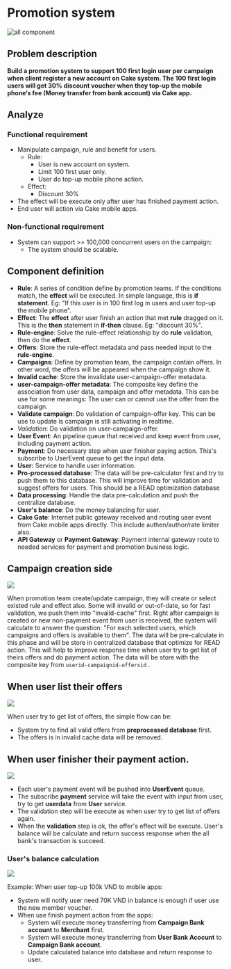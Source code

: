 # Promotion system

<img src="docs/images/Cake-mobile.svg" alt="all component"/>

## Problem description
**Build a promotion system to support 100 first login user per campaign when client register a new account on Cake system. The 100 first login users will get 30% discount voucher when they top-up the mobile phone‘s fee (Money transfer from bank account) via Cake app.**
## Analyze
### Functional requirement
- Manipulate campaign, rule and benefit for users.
    - Rule:
        - User is new account on system.
        - Limit 100 first user only.
        - User do top-up mobile phone action.
    - Effect:
        - Discount 30%
- The effect will be execute only after user has finished payment action.
- End user will action via Cake mobile apps.
### Non-functional requirement
- System can support >= 100,000 concurrent users on the campaign:
    - The system should be scalable.
## Component definition

- **Rule**: A series of condition define by promotion teams. If the conditions match, the **effect** will be executed. In simple language, this is **if statement**. Eg: "If this user is in 100 first log in users and user top-up the mobile phone".
- **Effect**: The **effect** after user finish an action that met  **rule** dragged on it. This is the **then** statement in **if-then** clause. Eg: "discount 30%".
- **Rule-engine**: Solve the rule-effect relationship by do **rule** validation, then do the **effect**.
- **Offers**: Store the rule-effect metadata and pass needed input to the **rule-engine**.
- **Campaigns**: Define by promotion team, the campaign contain offers. In other word, the offers will be appeared when the campaign show it.
- **Invalid cache**: Store the invalidate user-campaign-offer metadata.
- **user-campaign-offer metadata**: The composite key define the association from user data, campaign and offer metadata. This can be use for some meanings: The user can or cannot use the offer from the campaign.
- **Validate campaign**: Do validation of  campaign-offer key. This can be use to update is campaign is still activating in realtime.
- *Validation*: Do validation on user-campaign-offer.
- **User Event**: An pipeline queue that received and keep event from user, including payment action.
- **Payment**: Do necessary step when user finisher paying action. This's subscribe to UserEvent queue to get the input data.
- **User:** Service to handle user information.
- **Pro-processed database**: The data will be pre-calculator first and try to push them to this database. This will improve time for validation and suggest offers for users. This should be a READ optimization database
- **Data processing**:  Handle the data pre-calculation and push the centralize database.
- **User's balance**: Do the money balancing for user.
- **Cake Gate**: Internet public gateway received and routing user event from Cake mobile apps directly. This include authen/author/rate limiter also.
- **API Gateway** or **Payment Gateway**: Payment internal gateway route to needed services for payment and promotion business logic.

## Campaign creation side

<img src="docs/images/Cake-campaign-creator.svg">

When promotion team create/update campaign, they will create or select existed rule and effect also. Some will invalid or out-of-date, so for fast validation, we push them into "invalid-cache" first.
Right after campaign is created or new non-payment event from user is received, the system will calculate to answer the question: "For each selected users, which campaigns and offers is available to them". The data will be pre-calculate in this phase and will be store in centralized database that optimize for READ action. This will help to improve response time when user try to get list of theirs offers and do payment action. The data will be store with the composite key from `userid-campaignid-offersid` .

## When user list their offers

<img src="docs/images/Cake-get-offers.svg">

When user try to get list of offers, the simple flow can be:
- System try to find all valid offers from **preprocessed database** first.
- The offers is in invalid cache data will be removed.

##  When user finisher their payment action.

<img src="docs/images/Cake-issue-offer.svg">

- Each user's payment event will be pushed into **UserEvent** queue.
- The subscribe **payment** service will take the event with input from user, try to get **userdata** from **User** service.
- The validation step will be execute as when user try to get list of offers again.
- When the **validation** step is ok, the offer's effect will be execute. User's balance will be calculate and return success response when the all bank's transaction is succeed.

### User's balance calculation

<img src="docs/images/Cake-balance.svg">

Example: When user top-up 100k VND to mobile apps:
- System will notify user need 70K VND in balance is enough if user use the new member voucher.
- When use finish payment action from the apps:
    - System will execute money transferring from **Campaign Bank account** to **Merchant** first.
    - System will execute money transferring from **User Bank Acocunt** to **Campaign Bank account**.
    - Update calculated balance into database and return response to user.
